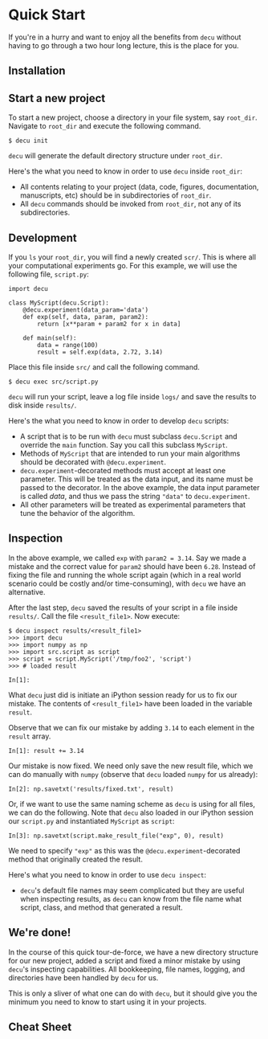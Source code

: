 # Quick Start

If you're in a hurry and want to enjoy all the benefits from `decu` without
having to go through a two hour long lecture, this is the place for you.

## Installation

## Start a new project

To start a new project, choose a directory in your file system, say
`root_dir`. Navigate to `root_dir` and execute the following command.

```
$ decu init
```

`decu` will generate the default directory structure under `root_dir`.

Here's the what you need to know in order to use `decu` inside `root_dir`:

+ All contents relating to your project (data, code, figures,
  documentation, manuscripts, etc) should be in subdirectories of
  `root_dir`.
+ All `decu` commands should be invoked from `root_dir`, not any of its
  subdirectories.

## Development

If you `ls` your `root_dir`, you will find a newly created `scr/`. This is
where all your computational experiments go. For this example, we will use
the following file, `script.py`:

```
import decu

class MyScript(decu.Script):
    @decu.experiment(data_param='data')
    def exp(self, data, param, param2):
        return [x**param + param2 for x in data]

    def main(self):
        data = range(100)
        result = self.exp(data, 2.72, 3.14)
```

Place this file inside `src/` and call the following command.

```
$ decu exec src/script.py
```

`decu` will run your script, leave a log file inside `logs/` and save the
results to disk inside `results/`.

Here's the what you need to know in order to develop `decu` scripts:

+ A script that is to be run with `decu` must subclass `decu.Script` and
  override the `main` function. Say you call this subclass `MyScript`.
+ Methods of `MyScript` that are intended to run your main algorithms
  should be decorated with `@decu.experiment`.
+ `decu.experiment`-decorated methods must accept at least one
  parameter. This will be treated as the data input, and its name must be
  passed to the decorator. In the above example, the data input parameter
  is called *data*, and thus we pass the string `"data"` to
  `decu.experiment`.
+ All other parameters will be treated as experimental parameters that tune
  the behavior of the algorithm.

## Inspection

In the above example, we called `exp` with `param2 = 3.14`. Say we made a
mistake and the correct value for `param2` should have been `6.28`. Instead
of fixing the file and running the whole script again (which in a real
world scenario could be costly and/or time-consuming), with `decu` we have
an alternative.

After the last step, `decu` saved the results of your script in a file
inside `results/`. Call the file `<result_file1>`. Now execute:

```
$ decu inspect results/<result_file1>
>>> import decu
>>> import numpy as np
>>> import src.script as script
>>> script = script.MyScript('/tmp/foo2', 'script')
>>> # loaded result

In[1]:
```

What `decu` just did is initiate an iPython session ready for us to fix our
mistake. The contents of `<result_file1>` have been loaded in the variable
`result`.

Observe that we can fix our mistake by adding `3.14` to each element in the
`result` array.

```
In[1]: result += 3.14
```

Our mistake is now fixed. We need only save the new result file, which we
can do manually with `numpy` (observe that `decu` loaded `numpy` for us
already):

```
In[2]: np.savetxt('results/fixed.txt', result)
```

Or, if we want to use the same naming scheme as `decu` is using for all
files, we can do the following. Note that `decu` also loaded in our iPython
session our `script.py` and instantiated `MyScript` as `script`:

```
In[3]: np.savetxt(script.make_result_file("exp", 0), result)
```

We need to specify `"exp"` as this was the `@decu.experiment`-decorated
method that originally created the result.

Here's what you need to know in order to use `decu inspect`:

+ `decu`'s default file names may seem complicated but they are useful when
  inspecting results, as `decu` can know from the file name what script,
  class, and method that generated a result.

## We're done!

In the course of this quick tour-de-force, we have a new directory
structure for our new project, added a script and fixed a minor mistake by
using `decu`'s inspecting capabilities. All bookkeeping, file names,
logging, and directories have been handled by `decu` for us.

This is only a sliver of what one can do with `decu`, but it should give
you the minimum you need to know to start using it in your projects.

## Cheat Sheet
